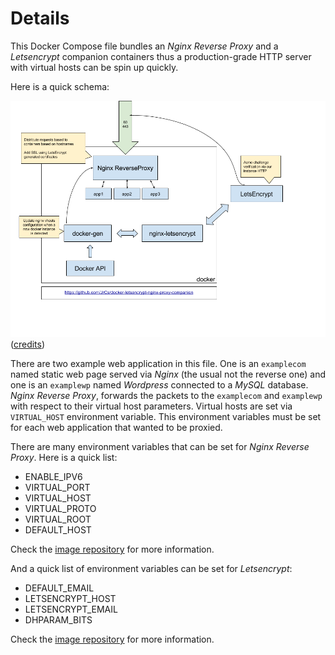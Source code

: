 # Details
This Docker Compose file bundles an *Nginx Reverse Proxy* and a *Letsencrypt* companion containers thus a production-grade HTTP server with virtual hosts can be spin up quickly.

Here is a quick schema:

![Nginx Letsencrypt Schema](schema.png "Nginx Letsencrypt Schema")
([credits](https://github.com/JrCs/docker-letsencrypt-nginx-proxy-companion/blob/master/schema.png))

There are two example web application in this file. One is an `examplecom` named static web page served via *Nginx* (the usual not the reverse one) and one is an `examplewp` named *Wordpress* connected to a *MySQL* database. *Nginx Reverse Proxy*, forwards the packets to the `examplecom` and `examplewp` with respect to their virtual host parameters. Virtual hosts are set via `VIRTUAL_HOST` environment variable. This environment variables must be set for each web application that wanted to be proxied.

There are many environment variables that can be set for *Nginx Reverse Proxy*. Here is a quick list:

- ENABLE_IPV6
- VIRTUAL_PORT
- VIRTUAL_HOST
- VIRTUAL_PROTO
- VIRTUAL_ROOT
- DEFAULT_HOST

Check the [image repository](https://github.com/jwilder/nginx-proxy) for more information.

And a quick list of environment variables can be set for *Letsencrypt*:

- DEFAULT_EMAIL
- LETSENCRYPT_HOST
- LETSENCRYPT_EMAIL
- DHPARAM_BITS

Check the [image repository](https://github.com/JrCs/docker-letsencrypt-nginx-proxy-companion) for more information.

